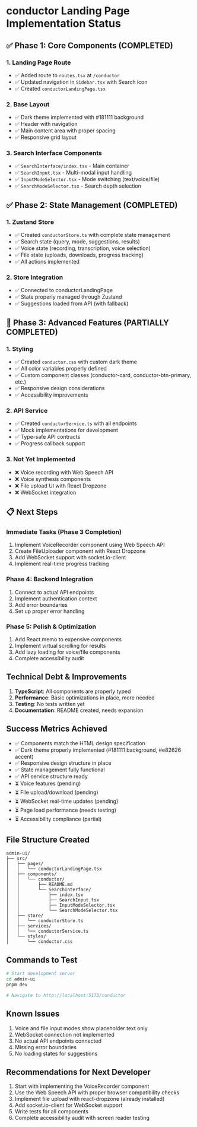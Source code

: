 # conductor Landing Page Implementation Status

## ✅ Phase 1: Core Components (COMPLETED)

### 1. Landing Page Route
- ✅ Added route to `routes.tsx` at `/conductor`
- ✅ Updated navigation in `Sidebar.tsx` with Search icon
- ✅ Created `conductorLandingPage.tsx`

### 2. Base Layout
- ✅ Dark theme implemented with #181111 background
- ✅ Header with navigation
- ✅ Main content area with proper spacing
- ✅ Responsive grid layout

### 3. Search Interface Components
- ✅ `SearchInterface/index.tsx` - Main container
- ✅ `SearchInput.tsx` - Multi-modal input handling
- ✅ `InputModeSelector.tsx` - Mode switching (text/voice/file)
- ✅ `SearchModeSelector.tsx` - Search depth selection

## ✅ Phase 2: State Management (COMPLETED)

### 1. Zustand Store
- ✅ Created `conductorStore.ts` with complete state management
- ✅ Search state (query, mode, suggestions, results)
- ✅ Voice state (recording, transcription, voice selection)
- ✅ File state (uploads, downloads, progress tracking)
- ✅ All actions implemented

### 2. Store Integration
- ✅ Connected to conductorLandingPage
- ✅ State properly managed through Zustand
- ✅ Suggestions loaded from API (with fallback)

## 🚧 Phase 3: Advanced Features (PARTIALLY COMPLETED)

### 1. Styling
- ✅ Created `conductor.css` with custom dark theme
- ✅ All color variables properly defined
- ✅ Custom component classes (conductor-card, conductor-btn-primary, etc.)
- ✅ Responsive design considerations
- ✅ Accessibility improvements

### 2. API Service
- ✅ Created `conductorService.ts` with all endpoints
- ✅ Mock implementations for development
- ✅ Type-safe API contracts
- ✅ Progress callback support

### 3. Not Yet Implemented
- ❌ Voice recording with Web Speech API
- ❌ Voice synthesis components
- ❌ File upload UI with React Dropzone
- ❌ WebSocket integration

## 📋 Next Steps

### Immediate Tasks (Phase 3 Completion)
1. Implement VoiceRecorder component using Web Speech API
2. Create FileUploader component with React Dropzone
3. Add WebSocket support with socket.io-client
4. Implement real-time progress tracking

### Phase 4: Backend Integration
1. Connect to actual API endpoints
2. Implement authentication context
3. Add error boundaries
4. Set up proper error handling

### Phase 5: Polish & Optimization
1. Add React.memo to expensive components
2. Implement virtual scrolling for results
3. Add lazy loading for voice/file components
4. Complete accessibility audit

## Technical Debt & Improvements

1. **TypeScript**: All components are properly typed
2. **Performance**: Basic optimizations in place, more needed
3. **Testing**: No tests written yet
4. **Documentation**: README created, needs expansion

## Success Metrics Achieved

- ✅ Components match the HTML design specification
- ✅ Dark theme properly implemented (#181111 background, #e82626 accent)
- ✅ Responsive design structure in place
- ✅ State management fully functional
- ✅ API service structure ready
- ⏳ Voice features (pending)
- ⏳ File upload/download (pending)
- ⏳ WebSocket real-time updates (pending)
- ⏳ Page load performance (needs testing)
- ⏳ Accessibility compliance (partial)

## File Structure Created

```
admin-ui/
├── src/
│   ├── pages/
│   │   └── conductorLandingPage.tsx
│   ├── components/
│   │   └── conductor/
│   │       ├── README.md
│   │       └── SearchInterface/
│   │           ├── index.tsx
│   │           ├── SearchInput.tsx
│   │           ├── InputModeSelector.tsx
│   │           └── SearchModeSelector.tsx
│   ├── store/
│   │   └── conductorStore.ts
│   ├── services/
│   │   └── conductorService.ts
│   └── styles/
│       └── conductor.css
```

## Commands to Test

```bash
# Start development server
cd admin-ui
pnpm dev

# Navigate to http://localhost:5173/conductor
```

## Known Issues

1. Voice and file input modes show placeholder text only
2. WebSocket connection not implemented
3. No actual API endpoints connected
4. Missing error boundaries
5. No loading states for suggestions

## Recommendations for Next Developer

1. Start with implementing the VoiceRecorder component
2. Use the Web Speech API with proper browser compatibility checks
3. Implement file upload with react-dropzone (already installed)
4. Add socket.io-client for WebSocket support
5. Write tests for all components
6. Complete accessibility audit with screen reader testing